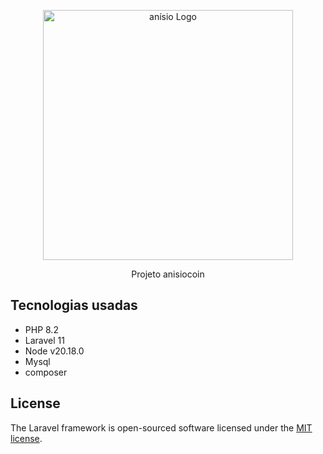<p align="center"><a href="https://laravel.com" target="_blank"><img src="https://maticatecno.com.br/imagem/anisio.jpeg" width="400" alt="anísio Logo"></a></p>

<p align="center">
Projeto anisiocoin
</p>

## Tecnologias usadas



- PHP 8.2
- Laravel 11
- Node v20.18.0
- Mysql
- composer




## License

The Laravel framework is open-sourced software licensed under the [MIT license](https://opensource.org/licenses/MIT).
